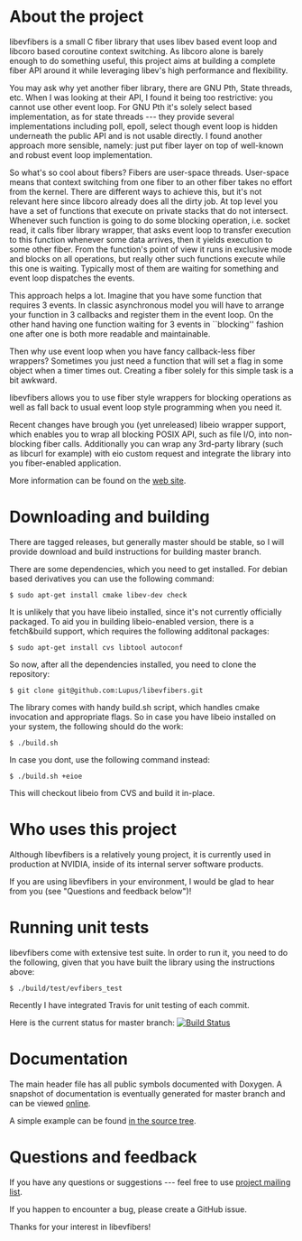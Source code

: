 About the project
=================

libevfibers is a small C fiber library that uses libev based event loop and libcoro based coroutine context switching. As libcoro alone is barely enough to do something useful, this project aims at building a complete fiber API around it while leveraging libev's high performance and flexibility.

You may ask why yet another fiber library, there are GNU Pth, State threads, etc. When I was looking at their API, I found it being too restrictive: you cannot use other event loop. For GNU Pth it's solely select based implementation, as for state threads --- they provide several implementations including poll, epoll, select though event loop is hidden underneath the public API and is not usable directly. I found another approach more sensible, namely: just put fiber layer on top of well-known and robust event loop implementation.

So what's so cool about fibers? Fibers are user-space threads. User-space means that context switching from one fiber to an other fiber takes no effort from the kernel. There are different ways to achieve this, but it's not relevant here since libcoro already does all the dirty job. At top level you have a set of functions that execute on private stacks that do not intersect. Whenever such function is going to do some blocking operation, i.e. socket read, it calls fiber library wrapper, that asks event loop to transfer execution to this function whenever some data arrives, then it yields execution to some other fiber. From the function's point of view it runs in exclusive mode and blocks on all operations, but really other such functions execute while this one is waiting. Typically most of them are waiting for something and event loop dispatches the events.

This approach helps a lot. Imagine that you have some function that requires 3 events. In classic asynchronous model you will have to arrange your function in 3 callbacks and register them in the event loop. On the other hand having one function waiting for 3 events in ``blocking'' fashion one after one is both more readable and maintainable.

Then why use event loop when you have fancy callback-less fiber wrappers? Sometimes you just need a function that will set a flag in some object when a timer times out. Creating a fiber solely for this simple task is a bit awkward.

libevfibers allows you to use fiber style wrappers for blocking operations as well as fall back to usual event loop style programming when you need it.

Recent changes have brough you (yet unreleased) libeio wrapper support, which enables you to wrap all blocking POSIX API, such as file I/O, into non-blocking fiber calls. Additionally you can wrap any 3rd-party library (such as libcurl for example) with eio custom request and integrate the library into you fiber-enabled application.

More information can be found on the [web site](http://lupus.github.io/libevfibers).

Downloading and building
========================

There are tagged releases, but generally master should be stable, so I will provide download and build instructions for building master branch.

There are some dependencies, which you need to get installed. For debian based derivatives you can use the following command:

    $ sudo apt-get install cmake libev-dev check

It is unlikely that you have libeio installed, since it's not currently officially packaged. To aid you in building libeio-enabled version, there is a fetch&build support, which requires the following additonal packages:
    
    $ sudo apt-get install cvs libtool autoconf

So now, after all the dependencies installed, you need to clone the repository:

    $ git clone git@github.com:Lupus/libevfibers.git

The library comes with handy build.sh script, which handles cmake invocation and appropriate flags. So in case you have libeio installed on your system, the following should do the work:

    $ ./build.sh

In case you dont, use the following command instead:

    $ ./build.sh +eioe

This will checkout libeio from CVS and build it in-place.

Who uses this project
=====================

Although libevfibers is a relatively young project, it is currently used in production at NVIDIA, inside of its internal server software products.

If you are using libevfibers in your environment, I would be glad to hear from you (see "Questions and feedback below")!

Running unit tests
==================

libevfibers come with extensive test suite. In order to run it, you need to do the following, given that you have built the library using the instructions above:

    $ ./build/test/evfibers_test

Recently I have integrated Travis for unit testing of each commit.

Here is the current status for master branch: [![Build Status](https://travis-ci.org/Lupus/libevfibers.png?branch=master)](https://travis-ci.org/Lupus/libevfibers)

Documentation
=============

The main header file has all public symbols documented with Doxygen.
A snapshot of documentation is eventually generated for master branch and can be viewed [online](http://olkhovskiy.me/libevfibers/docs/current/index.html).

A simple example can be found [in the source tree](https://github.com/Lupus/libevfibers/blob/master/examples/useless_time_server.c).

Questions and feedback
======================

If you have any questions or suggestions --- feel free to use [project mailing list](http://www.freelists.org/list/libevfibers).

If you happen to encounter a bug, please create a GitHub issue.

Thanks for your interest in libevfibers!
